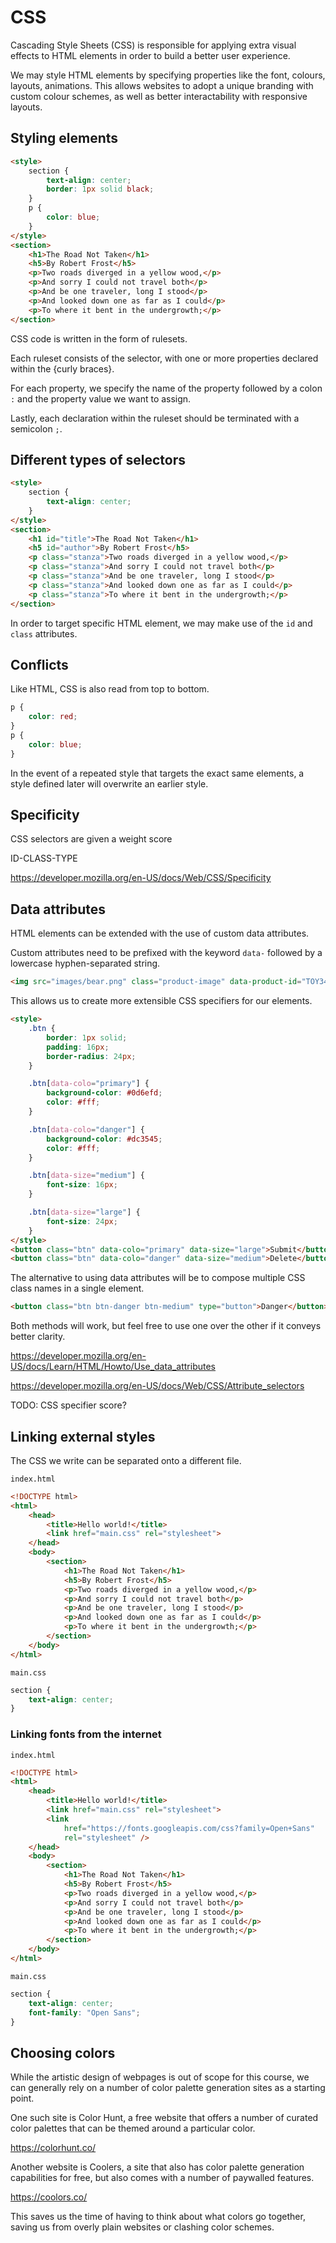 # CSS

Cascading Style Sheets (CSS) is responsible for applying extra visual effects to HTML elements in order to build a better user experience.

We may style HTML elements by specifying properties like the font, colours, layouts, animations. This allows websites to adopt a unique branding with custom colour schemes, as well as better interactability with responsive layouts.

## Styling elements

```html
<style>
    section {
        text-align: center;
        border: 1px solid black;
    }
    p {
        color: blue;
    }
</style>
<section>
    <h1>The Road Not Taken</h1>
    <h5>By Robert Frost</h5>
    <p>Two roads diverged in a yellow wood,</p>
    <p>And sorry I could not travel both</p>
    <p>And be one traveler, long I stood</p>
    <p>And looked down one as far as I could</p>
    <p>To where it bent in the undergrowth;</p>
</section>
```

CSS code is written in the form of rulesets.

Each ruleset consists of the selector, with one or more properties declared within the {curly braces}.

For each property, we specify the name of the property followed by a colon `:` and the property value we want to assign.

Lastly, each declaration within the ruleset should be terminated with a semicolon `;`.

## Different types of selectors

```html
<style>
    section {
        text-align: center;
    }
</style>
<section>
    <h1 id="title">The Road Not Taken</h1>
    <h5 id="author">By Robert Frost</h5>
    <p class="stanza">Two roads diverged in a yellow wood,</p>
    <p class="stanza">And sorry I could not travel both</p>
    <p class="stanza">And be one traveler, long I stood</p>
    <p class="stanza">And looked down one as far as I could</p>
    <p class="stanza">To where it bent in the undergrowth;</p>
</section>
```

In order to target specific HTML element, we may make use of the `id` and `class` attributes.

## Conflicts

Like HTML, CSS is also read from top to bottom.

```css
p {
    color: red;
}
p {
    color: blue;
}
```

In the event of a repeated style that targets the exact same elements, a style defined later will overwrite an earlier style.

## Specificity

CSS selectors are given a weight score

ID-CLASS-TYPE

https://developer.mozilla.org/en-US/docs/Web/CSS/Specificity

## Data attributes

HTML elements can be extended with the use of custom data attributes.

Custom attributes need to be prefixed with the keyword `data-` followed by a lowercase hyphen-separated string.

```html
<img src="images/bear.png" class="product-image" data-product-id="TOY34120" data-size="large">
```

This allows us to create more extensible CSS specifiers for our elements.

```html
<style>
    .btn {
        border: 1px solid;
        padding: 16px;
        border-radius: 24px;
    }

    .btn[data-colo="primary"] {
        background-color: #0d6efd;
        color: #fff;
    }

    .btn[data-colo="danger"] {
        background-color: #dc3545;
        color: #fff;
    }

    .btn[data-size="medium"] {
        font-size: 16px;
    }

    .btn[data-size="large"] {
        font-size: 24px;
    }
</style>
<button class="btn" data-colo="primary" data-size="large">Submit</button>
<button class="btn" data-colo="danger" data-size="medium">Delete</button>
```

The alternative to using data attributes will be to compose multiple CSS class names in a single element.

```html
<button class="btn btn-danger btn-medium" type="button">Danger</button>
```

Both methods will work, but feel free to use one over the other if it conveys better clarity.

https://developer.mozilla.org/en-US/docs/Learn/HTML/Howto/Use_data_attributes

https://developer.mozilla.org/en-US/docs/Web/CSS/Attribute_selectors

TODO: CSS specifier score?

## Linking external styles

The CSS we write can be separated onto a different file.

`index.html`
```html
<!DOCTYPE html>
<html>
    <head>
        <title>Hello world!</title>
        <link href="main.css" rel="stylesheet">
    </head>
    <body>
        <section>
            <h1>The Road Not Taken</h1>
            <h5>By Robert Frost</h5>
            <p>Two roads diverged in a yellow wood,</p>
            <p>And sorry I could not travel both</p>
            <p>And be one traveler, long I stood</p>
            <p>And looked down one as far as I could</p>
            <p>To where it bent in the undergrowth;</p>
        </section>
    </body>
</html>
```

`main.css`
```css
section {
    text-align: center;
}
```

### Linking fonts from the internet

`index.html`
```html
<!DOCTYPE html>
<html>
    <head>
        <title>Hello world!</title>
        <link href="main.css" rel="stylesheet">
        <link
            href="https://fonts.googleapis.com/css?family=Open+Sans"
            rel="stylesheet" />
    </head>
    <body>
        <section>
            <h1>The Road Not Taken</h1>
            <h5>By Robert Frost</h5>
            <p>Two roads diverged in a yellow wood,</p>
            <p>And sorry I could not travel both</p>
            <p>And be one traveler, long I stood</p>
            <p>And looked down one as far as I could</p>
            <p>To where it bent in the undergrowth;</p>
        </section>
    </body>
</html>
```

`main.css`
```css
section {
    text-align: center;
    font-family: "Open Sans";
}
```

## Choosing colors

While the artistic design of webpages is out of scope for this course, we can generally rely on a number of color palette generation sites as a starting point.

One such site is Color Hunt, a free website that offers a number of curated color palettes that can be themed around a particular color.

https://colorhunt.co/

Another website is Coolers, a site that also has color palette generation capabilities for free, but also comes with a number of paywalled features.

https://coolors.co/

This saves us the time of having to think about what colors go together, saving us from overly plain websites or clashing color schemes.
